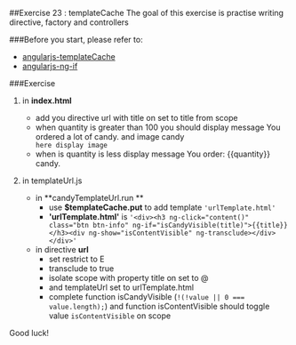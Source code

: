 ##Exercise 23 : templateCache
The goal of this exercise is practise writing directive, factory and controllers

###Before you start, please refer to:
* [angularjs-templateCache](https://egghead.io/lessons/angularjs-templatecache)
* [angularjs-ng-if](https://docs.angularjs.org/api/ng/directive/ngIf)


###Exercise
1. in **index.html**
     * add you directive url with title on set to title from scope
     * when quantity is greater than 100 you should display message You ordered a lot of candy. and image candy <div class="form-group">```here display image```</div>
     * when is quantity is less display message You order: {{quantity}} candy.

2. in templateUrl.js
    * in **candyTemplateUrl.run **
        * use **$templateCache.put** to add template ```'urlTemplate.html'```
        * **'urlTemplate.html'** is ```'<div><h3 ng-click="content()" class="btn btn-info" ng-if="isCandyVisible(title)">{{title}}</h3><div ng-show="isContentVisible" ng-transclude></div></div>'```
    * in directive **url**
        * set restrict to E
        * transclude to true
        * isolate scope with property title on set to @
        * and templateUrl set to urlTemplate.html
        * complete function isCandyVisible (```!(!value || 0 === value.length);```) and function isContentVisible should toggle value  ```isContentVisible``` on scope





Good luck!